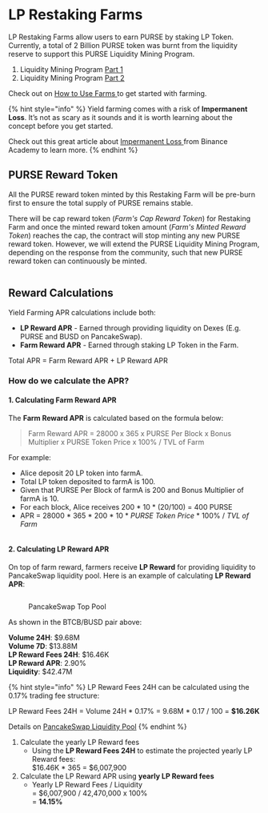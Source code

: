 # LP Restaking Farms

LP Restaking Farms allow users to earn PURSE by staking LP Token. Currently, a total of 2 Billion PURSE token was burnt from the liquidity reserve to support this PURSE Liquidity Mining Program.

1. Liquidity Mining Program [Part 1](https://medium.com/pursetoken/introducing-purse-liquidity-mining-program-bcefae120f0e)
2. Liquidity Mining Program [Part 2](https://medium.com/pursetoken/purse-liquidity-mining-program-part-2-b7d3de3bbe9f)

Check out on [How to Use Farms ](https://docs.pancakeswap.finance/products/yield-farming/how-to-use-farms)to get started with farming.

{% hint style="info" %}
Yield farming comes with a risk of **Impermanent Loss**. It’s not as scary as it sounds and it is worth learning about the concept before you get started.

Check out this great article about [Impermanent Loss ](https://academy.binance.com/en/articles/impermanent-loss-explained)from Binance Academy to learn more.
{% endhint %}

## PURSE Reward Token

All the PURSE reward token minted by this Restaking Farm will be pre-burn first to ensure the total supply of PURSE remains stable.&#x20;

There will be cap reward token (_Farm's Cap Reward Token_) for Restaking Farm and once the minted reward token amount (_Farm's Minted Reward Token_) reaches the cap, the contract will stop minting any new PURSE reward token. However, we will extend the PURSE Liquidity Mining Program, depending on the response from the community, such that new PURSE reward token can continuously be minted.

<figure><img src="../../.gitbook/assets/Screenshot 2024-02-29 at 4.55.14 PM.png" alt=""><figcaption></figcaption></figure>

## Reward Calculations

Yield Farming APR calculations include both:

* **LP Reward APR** - Earned through providing liquidity on Dexes (E.g. PURSE and BUSD on PancakeSwap).
* **Farm Reward APR** - Earned through staking LP Token in the Farm.

Total APR = Farm Reward APR + LP Reward APR

### How do we calculate the APR?

#### 1. Calculating Farm Reward APR

The **Farm Reward APR** is calculated based on the formula below:

> Farm Reward APR = 28000 x 365 x PURSE Per Block x Bonus Multiplier x PURSE Token Price x 100% / TVL of Farm

For example:&#x20;

* Alice deposit 20 LP token into farmA.
* Total LP token deposited to farmA is 100.
* Given that PURSE Per Block of farmA is 200 and Bonus Multiplier of farmA is 10.&#x20;
* For each block, Alice receives 200 \* 10 \* (20/100) = 400 PURSE
* APR = 28000 \* 365 \* 200 \* 10 \* _PURSE Token Price_ \* 100% / _TVL of Farm_

<figure><img src="../../.gitbook/assets/Screenshot 2024-02-29 at 4.56.44 PM.png" alt=""><figcaption></figcaption></figure>

#### 2. Calculating LP Reward APR

On top of farm reward, farmers receive **LP Reward** for providing liquidity to PancakeSwap liquidity pool. Here is an example of calculating **LP Reward APR**:

<figure><img src="../../.gitbook/assets/PancakeSwapTopPool.png" alt=""><figcaption><p>PancakeSwap Top Pool</p></figcaption></figure>

As shown in the BTCB/BUSD pair above:

**Volume 24H**: $9.68M\
**Volume 7D**: $13.88M\
**LP Reward Fees 24H**: $16.46K\
**LP Reward APR**: 2.90%\
**Liquidity**: $42.47M

{% hint style="info" %}
LP Reward Fees 24H can be calculated using the 0.17% trading fee structure:

LP Reward Fees 24H = Volume 24H \* 0.17% = 9.68M \* 0.17 / 100 = **$16.26K**

Details on [PancakeSwap Liquidity Pool](https://docs.pancakeswap.finance/products/pancakeswap-exchange/pancakeswap-pools)
{% endhint %}

1. Calculate the yearly LP Reward fees
   * Using the **LP Reward Fees 24H** to estimate the projected yearly LP Reward fees:\
     $16.46K \* 365 = $6,007,900
2. Calculate the LP Reward APR using **yearly LP Reward fees**
   * Yearly LP Reward Fees / Liquidity\
     \= $6,007,900 / 42,470,000 x 100%\
     \= **14.15%**
